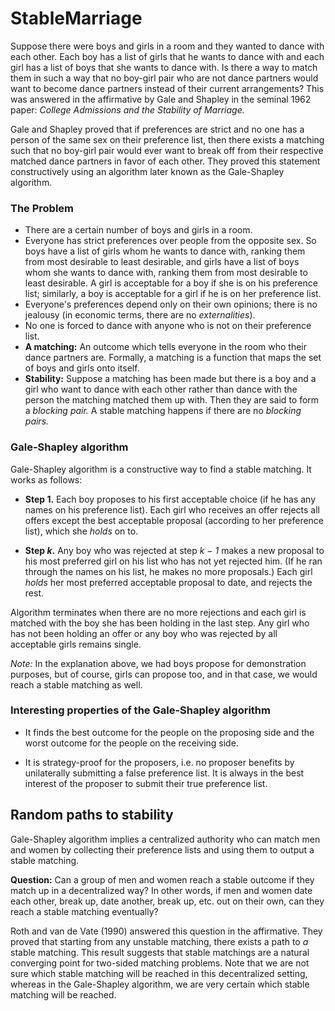 # StableMarriage

Suppose there were boys and girls in a room and they wanted to dance with each other. Each boy has a list of girls that he wants to dance with and each girl has a list of boys that she wants to dance with. Is there a way to match them in such a way that no boy-girl pair who are not dance partners would want to become dance partners instead of their current arrangements? This was answered in the affirmative by Gale and Shapley in the seminal 1962 paper: *College Admissions and the Stability of Marriage.*

Gale and Shapley proved that if preferences are strict and no one has a person of the same sex on their preference list, then there exists a matching such that no boy-girl pair would ever want to break off from their respective matched dance partners in favor of each other. They proved this statement constructively using an algorithm later known as the Gale-Shapley algorithm.


### The Problem

* There are a certain number of boys and girls in a room.
* Everyone has strict preferences over people from the opposite sex. So boys have a list of girls whom he wants to dance with, ranking them from most desirable to least desirable, and girls have a list of boys whom she wants to dance with, ranking them from most desirable to least desirable. A girl is acceptable for a boy if she is on his preference list; similarly, a boy is acceptable for a girl if he is on her preference list.
* Everyone's preferences depend only on their own opinions; there is no jealousy (in economic terms, there are no *externalities*).
* No one is forced to dance with anyone who is not on their preference list.
* **A matching:** An outcome which tells everyone in the room who their dance partners are. Formally, a matching is a function that maps the set of boys and girls onto itself.
* **Stability:** Suppose a matching has been made but there is a boy and a girl who want to dance with each other rather than dance with the person the matching matched them up with. Then they are said to form a *blocking pair.* A stable matching happens if there are no *blocking pairs.*

### Gale-Shapley algorithm

Gale-Shapley algorithm is a constructive way to find a stable matching. It works as follows:

* **Step 1.** Each boy proposes to his first acceptable choice (if he has any names on his preference list). Each girl who receives an offer rejects all offers except the best acceptable proposal (according to her preference list), which she *holds* on to.

* **Step *k*.** Any boy who was rejected at step *k − 1* makes a new proposal to his most preferred girl on his list who has not yet rejected him. (If he ran through the names on his list, he makes no more proposals.) Each girl *holds* her most preferred acceptable proposal to date, and rejects the rest.

Algorithm terminates when there are no more rejections and each girl is matched with the boy she has been holding in the
last step. Any girl who has not been holding an offer or any boy who was rejected by all acceptable girls remains single.

*Note:* In the explanation above, we had boys propose for demonstration purposes, but of course, girls can propose too, and in that case, we would reach a stable matching as well.


### Interesting properties of the Gale-Shapley algorithm

* It finds the best outcome for the people on the proposing side and the worst outcome for the people on the receiving side.

* It is strategy-proof for the proposers, i.e. no proposer benefits by unilaterally submitting a false preference list. It is always in the best interest of the proposer to submit their true preference list.


## Random paths to stability

Gale-Shapley algorithm implies a centralized authority who can match men and women by collecting their preference lists and using them to output a stable matching. 

**Question:** Can a group of men and women reach a stable outcome if they match up in a decentralized way? In other words, if men and women date each other, break up, date another, break up, etc. out on their own, can they reach a stable matching eventually?

Roth and van de Vate (1990) answered this question in the affirmative. They proved that starting from any unstable matching, there exists a path to *a* stable matching. This result suggests that stable matchings are a natural converging point for two-sided matching problems. Note that we are not sure which stable matching will be reached in this decentralized setting, whereas in the Gale-Shapley algorithm, we are very certain which stable matching will be reached.
